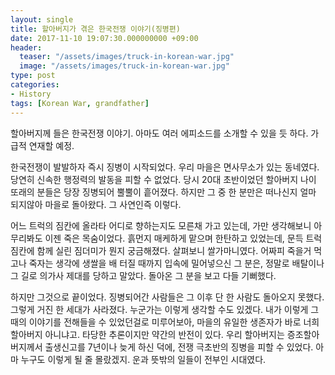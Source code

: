 ```yaml
---
layout: single
title: 할아버지가 겪은 한국전쟁 이야기(징병편)
date: 2017-11-10 19:07:30.000000000 +09:00
header:
  teaser: "/assets/images/truck-in-korean-war.jpg"
  image: "/assets/images/truck-in-korean-war.jpg"
type: post
categories:
- History
tags: [Korean War, grandfather]
---
```


할아버지께 들은 한국전쟁 이야기. 아마도 여러 에피소드를 소개할 수 있을 듯 하다. 가급적 연재할 예정.

한국전쟁이 발발하자 즉시 징병이 시작되었다. 우리 마을은 면사무소가 있는 동네였다. 당연히 신속한 행정력의 발동을 피할 수 없었다. 당시 20대 초반이었던 할아버지 나이 또래의 분들은 당장 징병되어 뿔뿔이 흩어졌다. 하지만 그 중 한 분만은 떠나신지 얼마 되지않아 마을로 돌아왔다. 그 사연인즉 이렇다.

>
어느 트럭의 짐칸에 올라타 어디로 향하는지도 모른채 가고 있는데, 가만 생각해보니 아무리봐도 이젠 죽은 목숨이었다. 흙먼지 매케하게 맡으며 한탄하고 있었는데, 문득 트럭 짐칸에 함께 실린 짐더미가 뭔지 궁금해졌다. 살펴보니 쌀가마니였다. 어짜피 죽을거 먹고나 죽자는 생각에 생쌀을 배 터질 때까지 입속에 밀어넣으신 그 분은, 정말로 배탈이나 그 길로 의가사 제대를 당하고 말았다. 돌아온 그 분을 보고 다들 기뻐했다.

하지만 그것으로 끝이었다. 징병되어간 사람들은 그 이후 단 한 사람도 돌아오지 못했다. 그렇게 거진 한 세대가 사라졌다. 누군가는 이렇게 생각할 수도 있겠다. 내가 이렇게 그때의 이야기를 전해들을 수 있었던걸로 미루어보아, 마을의 유일한 생존자가 바로 너희 할아버지 아니냐고. 타당한 추론이지만 약간의 반전이 있다. 우리 할아버지는 증조할아버지께서 출생신고를 7년이나 늦게 하신 덕에, 전쟁 극초반의 징병을 피할 수 있었다. 아마 누구도 이렇게 될 줄 몰랐겠지. 운과 뜻밖의 일들이 전부인 시대였다.